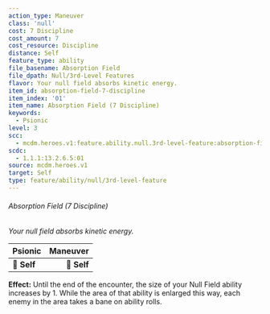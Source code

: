 ```yaml
---
action_type: Maneuver
class: 'null'
cost: 7 Discipline
cost_amount: 7
cost_resource: Discipline
distance: Self
feature_type: ability
file_basename: Absorption Field
file_dpath: Null/3rd-Level Features
flavor: Your null field absorbs kinetic energy.
item_id: absorption-field-7-discipline
item_index: '01'
item_name: Absorption Field (7 Discipline)
keywords:
  - Psionic
level: 3
scc:
  - mcdm.heroes.v1:feature.ability.null.3rd-level-feature:absorption-field-7-discipline
scdc:
  - 1.1.1:13.2.6.5:01
source: mcdm.heroes.v1
target: Self
type: feature/ability/null/3rd-level-feature
---
```


###### Absorption Field (7 Discipline)

*Your null field absorbs kinetic energy.*

| **Psionic** | **Maneuver** |
| ----------- | -----------: |
| **📏 Self** |  **🎯 Self** |

**Effect:** Until the end of the encounter, the size of your Null Field ability increases by 1. While the area of that ability is enlarged this way, each enemy in the area takes a bane on ability rolls.
